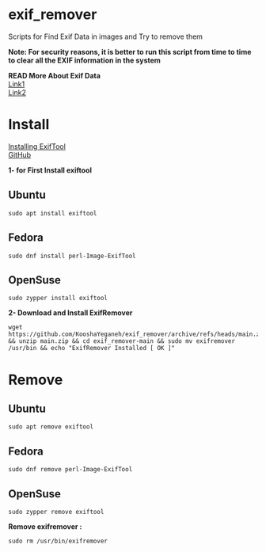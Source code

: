 # exif_remover
Scripts for Find Exif Data in images and Try to remove them

**Note: For security reasons, it is better to run this script from time to time to clear all the EXIF information in the system**

**READ More About Exif Data**  
[Link1](https://beaglesecurity.com/blog/vulnerability/exif-data-information-leakage.html)  
[Link2](https://www.kaspersky.com/blog/exif-privacy/13356/)


# Install
[Installing ExifTool](https://exiftool.org/install.html)  
[GitHub](https://github.com/exiftool/exiftool.git)

**1- for First Install exiftool**

## Ubuntu

```
sudo apt install exiftool
```
## Fedora

```
sudo dnf install perl-Image-ExifTool
```
## OpenSuse

```
sudo zypper install exiftool
```
**2- Download and Install ExifRemover**

```
wget https://github.com/KooshaYeganeh/exif_remover/archive/refs/heads/main.zip && unzip main.zip && cd exif_remover-main && sudo mv exifremover /usr/bin && echo "ExifRemover Installed [ OK ]"
```

# Remove

## Ubuntu

```
sudo apt remove exiftool
```

## Fedora

```
sudo dnf remove perl-Image-ExifTool
```
## OpenSuse

```
sudo zypper remove exiftool
```
**Remove exifremover :**

```
sudo rm /usr/bin/exifremover
```
